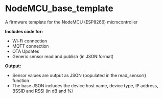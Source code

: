 # NodeMCU_base_template
A firmware template for the NodeMCU (ESP8266) microcontroller

**Includes code for:**
- Wi-Fi connection
- MQTT connection
- OTA Updates
- Generic sensor read and publish (in JSON format)

**Output:**
- Sensor values are output as JSON (populated in the read_sensor() function
- The base JSON includes the device host name, device type, IP address, BSSID and RSSI (in dB and %)
